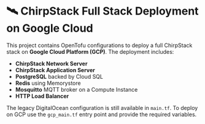 # 🛰️ ChirpStack Full Stack Deployment on Google Cloud

This project contains OpenTofu configurations to deploy a full ChirpStack stack on **Google Cloud Platform (GCP)**. The deployment includes:

- **ChirpStack Network Server**
- **ChirpStack Application Server**
- **PostgreSQL** backed by Cloud SQL
- **Redis** using Memorystore
- **Mosquitto** MQTT broker on a Compute Instance
- **HTTP Load Balancer**

The legacy DigitalOcean configuration is still available in `main.tf`. To deploy on GCP use the `gcp_main.tf` entry point and provide the required variables.
